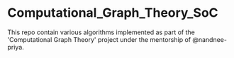 # Computational_Graph_Theory_SoC
This repo contain various algorithms implemented as part of the 'Computational Graph Theory' project under the mentorship of @nandnee-priya. 
